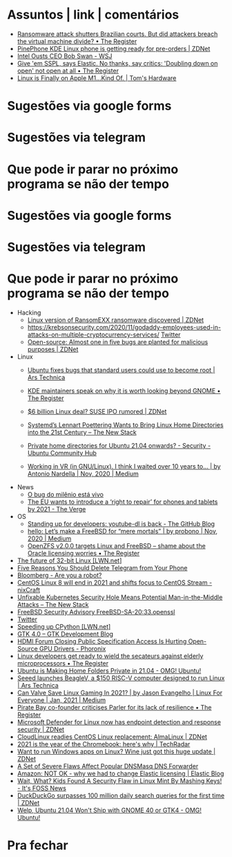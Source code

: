 Assuntos | link | comentários
=============================
* [Ransomware attack shutters Brazilian courts. But did attackers breach the virtual machine divide? • The Register](https://www.theregister.com/2020/11/06/brazil_court_ransomware/)
* [PinePhone KDE Linux phone is getting ready for pre-orders | ZDNet](https://www.zdnet.com/article/pinephone-kde-linux-phone-is-getting-ready-for-pre-orders/)
* [Intel Ousts CEO Bob Swan - WSJ](https://www.wsj.com/articles/intel-ceo-bob-swan-steps-down-11610548665?mod=e2tw)
* [Give 'em SSPL, says Elastic. No thanks, say critics: 'Doubling down on open' not open at all • The Register](https://www.theregister.com/2021/01/18/elastics_doubling_down_on_open/)
* [Linux is Finally on Apple M1...Kind Of. | Tom's Hardware](https://www.tomshardware.com/news/linux-for-apple-m1-beta)


Sugestões via google forms
==========================

Sugestões via telegram
======================

Que pode ir parar no próximo programa se não der tempo
=======================================================

Sugestões via google forms
==========================

Sugestões via telegram
======================

Que pode ir parar no próximo programa se não der tempo
=======================================================
* Hacking  
  * [Linux version of RansomEXX ransomware discovered | ZDNet](https://www.zdnet.com/article/linux-version-of-ransomexx-ransomware-discovered/)
  * https://krebsonsecurity.com/2020/11/godaddy-employees-used-in-attacks-on-multiple-cryptocurrency-services/  [Twitter](https://twitter.com/briankrebs/status/1330214272111173634?s=21)
  * [Open-source: Almost one in five bugs are planted for malicious purposes | ZDNet](https://www.zdnet.com/article/open-source-software-how-many-bugs-are-hidden-there-on-purpose/)
* Linux
  * [Ubuntu fixes bugs that standard users could use to become root | Ars Technica](https://arstechnica.com/?p=1722318#p3)
  * [KDE maintainers speak on why it is worth looking beyond GNOME • The Register](https://www.theregister.com/2020/11/16/kde_maintainers_speak_on_why/)
  * [$6 billion Linux deal? SUSE IPO rumored | ZDNet](https://www.zdnet.com/google-amp/article/6-billion-linux-deal-suse-ipo-rumored/)
  
  * [Systemd’s Lennart Poettering Wants to Bring Linux Home Directories into the 21st Century – The New Stack](https://thenewstack.io/systemds-lennart-poettering-wants-to-bring-linux-home-directories-into-the-21st-century/)
  * [Private home directories for Ubuntu 21.04 onwards? - Security - Ubuntu Community Hub](https://discourse.ubuntu.com/t/private-home-directories-for-ubuntu-21-04-onwards/19533)
  * [Working in VR &#40;in GNU/Linux&#41;. I think I waited over 10 years to… | by Antonio Nardella | Nov, 2020 | Medium](https://antonionardella.medium.com/working-in-vr-in-gnu-linux-19a939d92d0c)
* News
  * [O bug do milênio está vivo](http://gotocobol.com.br/o-bug-do-milenio-esta-vivo/?fbclid=IwAR3-XX_GXr6RL_wrQuTjA2FzW135h3555iUCl7NadcQ5c0eJ0L1NOJVUSII)
  * [The EU wants to introduce a ‘right to repair’ for phones and tablets by 2021 - The Verge](https://www.theverge.com/2020/3/11/21174941/eu-right-to-repair-phones-tablets-laptops-2021-ecodesign-directive)
* OS
  * [Standing up for developers: youtube-dl is back - The GitHub Blog](https://github.blog/2020-11-16-standing-up-for-developers-youtube-dl-is-back/)
  * [hello: Let’s make a FreeBSD for “mere mortals” | by probono | Nov, 2020 | Medium](https://medium.com/@probonopd/hello-lets-make-a-freebsd-for-mere-mortals-41b8f93ba075)
  * [OpenZFS v2.0.0 targets Linux and FreeBSD – shame about the Oracle licensing worries • The Register](https://www.theregister.com/2020/12/01/zfs_on_linux_now_openzfs/)
* [The future of 32-bit Linux &#91;LWN.net&#93;](https://lwn.net/SubscriberLink/838807/9b293f03c03ef0c5/)
* [Five Reasons You Should Delete Telegram from Your Phone](https://www.vice.com/en/article/jgqqv8/five-reasons-you-should-delete-telegram-from-your-phone)
* [Bloomberg - Are you a robot?](https://www.bloomberg.com/news/articles/2020-12-08/amazon-amex-to-fund-software-developers-in-new-github-program)
* [CentOS Linux 8 will end in 2021 and shifts focus to CentOS Stream - nixCraft](https://www.cyberciti.biz/linux-news/centos-linux-8-will-end-in-2021-and-shifts-focus-to-centos-stream/)
* [Unfixable Kubernetes Security Hole Means Potential Man-in-the-Middle Attacks – The New Stack](https://thenewstack.io/unfixable-kubernetes-security-hole-means-potential-man-in-the-middle-attacks/)
* [ FreeBSD Security Advisory FreeBSD-SA-20:33.openssl
   ](https://lists.freebsd.org/pipermail/freebsd-security/2020-December/010300.html)
* [Twitter](https://twitter.com/collabora/status/1338896046710272001?s=21)
* [Speeding up CPython &#91;LWN.net&#93;](https://lwn.net/SubscriberLink/840248/ef4882f230a1e2eb/)
* [GTK 4.0 – GTK Development Blog](https://blog.gtk.org/2020/12/16/gtk-4-0/)
* [HDMI Forum Closing Public Specification Access Is Hurting Open-Source GPU Drivers - Phoronix](https://www.phoronix.com/scan.php?page=news_item&px=HDMI-Closed-Spec-Hurts-Open)
* [Linux developers get ready to wield the secateurs against elderly microprocessors • The Register](https://www.theregister.com/2021/01/11/linux_olld_cpus/)
* [Ubuntu is Making Home Folders Private in 21.04 - OMG! Ubuntu!](https://www.omgubuntu.co.uk/2021/01/private-home-directory-in-ubuntu-21-04)
* [Seeed launches BeagleV, a $150 RISC-V computer designed to run Linux | Ars Technica](https://arstechnica.com/gadgets/2021/01/seeed-and-beagleboard-team-up-to-provide-a-new-risc-v-based-linux-pc/)
* [Can Valve Save Linux Gaming In 2021? | by Jason Evangelho | Linux For Everyone | Jan, 2021 | Medium](https://medium.com/linuxforeveryone/can-valve-save-linux-gaming-in-2021-e55e03e4ec15)
* [Pirate Bay co-founder criticises Parler for its lack of resilience • The Register](https://www.theregister.com/2021/01/14/pirate_bay_cofounder_criticises_parler/)
* [Microsoft Defender for Linux now has endpoint detection and response security | ZDNet](https://www.zdnet.com/article/microsoft-defender-for-linux-now-has-endpoint-detection-and-response-security/)
* [CloudLinux readies CentOS Linux replacement: AlmaLinux | ZDNet](https://www.zdnet.com/article/cloudlinux-readies-centos-linux-replacement-almalinux/)
* [2021 is the year of the Chromebook: here's why | TechRadar](https://www.techradar.com/news/is-2021-the-year-of-the-chrombook)
* [Want to run Windows apps on Linux? Wine just got this huge update | ZDNet](https://www.zdnet.com/article/want-to-run-windows-apps-on-linux-wine-just-got-this-huge-update/)
* [A Set of Severe Flaws Affect Popular DNSMasq DNS Forwarder](https://thehackernews.com/2021/01/a-set-of-severe-flaws-affect-popular.html)
* [Amazon: NOT OK - why we had to change Elastic licensing | Elastic Blog](https://www.elastic.co/pt/blog/why-license-change-AWS)
* [Wait, What? Kids Found A Security Flaw in Linux Mint By Mashing Keys! - It's FOSS News](https://news.itsfoss.com/security-flaw-in-linux-mint-kids/)
* [DuckDuckGo surpasses 100 million daily search queries for the first time | ZDNet](https://www.zdnet.com/article/duckduckgo-surpasses-100-million-daily-search-queries-for-the-first-time/)
* [Welp, Ubuntu 21.04 Won't Ship with GNOME 40 or GTK4 - OMG! Ubuntu!](https://www.omgubuntu.co.uk/2021/01/why-ubuntu-21-04-wont-include-gnome-40-or-gtk4)




Pra fechar
==========


